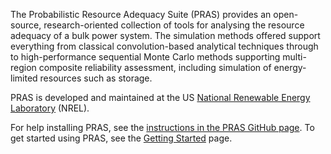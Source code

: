 The Probabilistic Resource Adequacy Suite (PRAS) provides an open-source,
research-oriented collection of tools for analysing the resource adequacy of a
bulk power system. The simulation methods offered support everything from
classical convolution-based analytical techniques through to high-performance
sequential Monte Carlo methods supporting multi-region composite reliability
assessment, including simulation of energy-limited resources such as storage.

PRAS is developed and maintained at the US
[National Renewable Energy Laboratory](https://www.nrel.gov/) (NREL).

For help installing PRAS, see the [instructions in the PRAS GitHub page](https://github.com/NREL/PRAS). To get started using PRAS, see the [Getting Started](./getting-started.md) page.


